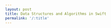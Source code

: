 ```yaml
---
layout: post
title: Data Structures and Algorithms in Swift
permalink: '/:title'
---
```


<div class="gistpost">
	<script src="{{ site.gist_url }}2020-02-20-data-structures-and-algortihms-in-swift.md"></script>
</div>